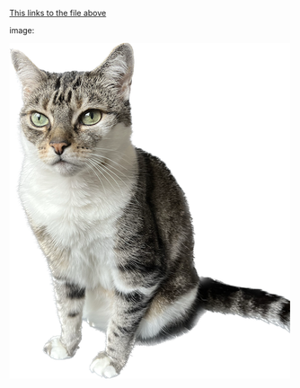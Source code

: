 [This links to the file above](../top-level.md)

image:

![michelle](michelle-small.png "michelle")

